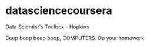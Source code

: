 datasciencecoursera
===================

Data Scientist's Toolbox - Hopkins

Beep boop beep boop, COMPUTERS. 
Do your homework.
